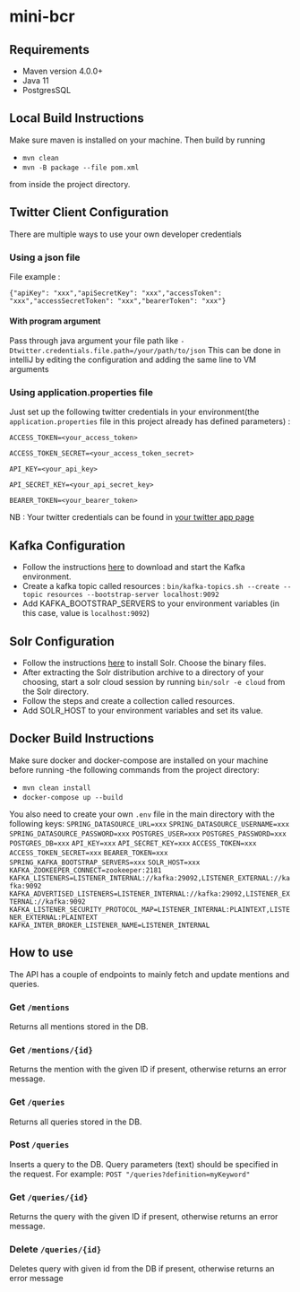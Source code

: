 # mini-bcr

## Requirements

- Maven version 4.0.0+
- Java 11
- PostgresSQL

## Local Build Instructions

Make sure maven is installed on your machine. Then build by running

- `mvn clean`
- `mvn -B package --file pom.xml`

from inside the project directory.

## Twitter Client Configuration

There are multiple ways to use your own developer credentials

### Using a json file

File example :

`{"apiKey": "xxx","apiSecretKey": "xxx","accessToken": "xxx","accessSecretToken": "xxx","bearerToken": "xxx"}`

#### With program argument

Pass through java argument your file path like `-Dtwitter.credentials.file.path=/your/path/to/json`
This can be done in intelliJ by editing the configuration and adding the same line to VM arguments

### Using application.properties file

Just set up the following twitter credentials in your environment(the `application.properties` file in this project
already has defined parameters) :

`ACCESS_TOKEN=<your_access_token>`

`ACCESS_TOKEN_SECRET=<your_access_token_secret>`

`API_KEY=<your_api_key>`

`API_SECRET_KEY=<your_api_secret_key>`

`BEARER_TOKEN=<your_bearer_token>`

NB : Your twitter credentials can be found in [your twitter app page](https://developer.twitter.com/en/apps)

## Kafka Configuration

- Follow the instructions [here](https://kafka.apache.org/quickstart) to download and start the Kafka environment.
- Create a kafka topic called resources :
  `bin/kafka-topics.sh --create --topic resources --bootstrap-server localhost:9092`
- Add KAFKA_BOOTSTRAP_SERVERS to your environment variables (in this case, value is `localhost:9092`)

## Solr Configuration

- Follow the instructions [here](https://solr.apache.org/guide/6_6/installing-solr.html#installing-solr) to install
  Solr. Choose the binary files.
- After extracting the Solr distribution archive to a directory of your choosing, start a solr cloud session by running
  `bin/solr -e cloud` from the Solr directory.
- Follow the steps and create a collection called resources.
- Add SOLR_HOST to your environment variables and set its value.

## Docker Build Instructions

Make sure docker and docker-compose are installed on your machine before running -the following commands from the
project directory:

- `mvn clean install`
- `docker-compose up --build`

You also need to create your own `.env` file in the main directory with the following keys:
`SPRING_DATASOURCE_URL=xxx`
`SPRING_DATASOURCE_USERNAME=xxx`
`SPRING_DATASOURCE_PASSWORD=xxx`
`POSTGRES_USER=xxx`
`POSTGRES_PASSWORD=xxx`
`POSTGRES_DB=xxx`
`API_KEY=xxx`
`API_SECRET_KEY=xxx`
`ACCESS_TOKEN=xxx`
`ACCESS_TOKEN_SECRET=xxx`
`BEARER_TOKEN=xxx`
`SPRING_KAFKA_BOOTSTRAP_SERVERS=xxx`
`SOLR_HOST=xxx`
`KAFKA_ZOOKEEPER_CONNECT=zookeeper:2181`
`KAFKA_LISTENERS=LISTENER_INTERNAL://kafka:29092,LISTENER_EXTERNAL://kafka:9092`
`KAFKA_ADVERTISED_LISTENERS=LISTENER_INTERNAL://kafka:29092,LISTENER_EXTERNAL://kafka:9092`
`KAFKA_LISTENER_SECURITY_PROTOCOL_MAP=LISTENER_INTERNAL:PLAINTEXT,LISTENER_EXTERNAL:PLAINTEXT`
`KAFKA_INTER_BROKER_LISTENER_NAME=LISTENER_INTERNAL`

## How to use

The API has a couple of endpoints to mainly fetch and update mentions and queries.

### Get `/mentions`

Returns all mentions stored in the DB.

### Get `/mentions/{id}`

Returns the mention with the given ID if present, otherwise returns an error message.

### Get `/queries`

Returns all queries stored in the DB.

### Post `/queries`

Inserts a query to the DB. Query parameters (text) should be specified in the request. For
example: `POST "/queries?definition=myKeyword"`

### Get `/queries/{id}`

Returns the query with the given ID if present, otherwise returns an error message.

### Delete `/queries/{id}`

Deletes query with given id from the DB if present, otherwise returns an error message
